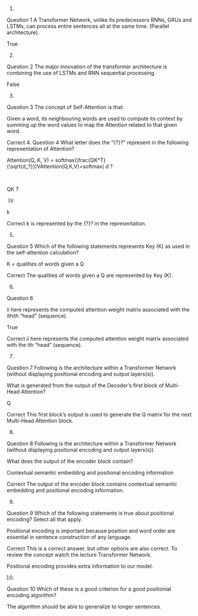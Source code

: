 1.
Question 1
A Transformer Network, unlike its predecessors RNNs, GRUs and LSTMs, can process entire sentences all at the same time. (Parallel architecture).


True


2.
Question 2
The major innovation of the transformer architecture is combining the use of LSTMs and RNN sequential processing.


False


3.
Question 3
The concept of Self-Attention is that:

Given a word, its neighbouring words are used to compute its context by summing up the word values to map the Attention related to that given word.


Correct
4.
Question 4
What letter does the "{?}?" represent in the following representation of Attention?

Attention(Q, K, V) = softmax(\frac{QK^T}{\sqrt{d_?}})VAttention(Q,K,V)=softmax( 
d 
?
​
 
​
 
QK 
T
 
​
 )V



k


Correct
k is represented by the {?}? in the representation.

5.
Question 5
Which of the following statements represents Key (K) as used in the self-attention calculation?


K = qualities of words given a Q 


Correct
The qualities of words given a Q are represented by Key (K). 

6.
Question 6

ii here represents the computed attention weight matrix associated with the ithith “head” (sequence).

True


Correct
ii here represents the computed attention weight matrix associated with the ith “head” (sequence). 

7.
Question 7
Following is the architecture within a Transformer Network (without displaying positional encoding and output layers(s)).


What is generated from the output of the Decoder’s first block of Multi-Head Attention? 

Q


Correct
This first block’s output is used to generate the Q matrix for the next Multi-Head Attention block. 

8.
Question 8
Following is the architecture within a Transformer Network (without displaying positional encoding and output layers(s)).


What does the output of the encoder block contain?

Contextual semantic embedding and positional encoding information

Correct
The output of the encoder block contains contextual semantic embedding and positional encoding information.

9.
Question 9
Which of the following statements is true about positional encoding? Select all that apply.



Positional encoding is important because position and word order are essential in sentence construction of any language.

Correct
This is a correct answer, but other options are also correct. To review the concept watch the lecture Transformer Network.


Positional encoding provides extra information to our model.




10.
Question 10
Which of these is a good criterion for a good positionial encoding algorithm?


The algorithm should be able to generalize to longer sentences.

